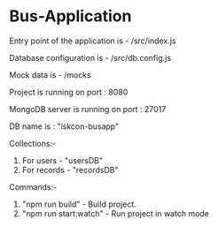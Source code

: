 # Bus-Application
Entry point of the application is - /src/index.js

Database configuration is - /src/db.config.js

Mock data is - /mocks

Project is running on port : 8080

MongoDB server is running on port : 27017

DB name is : "iskcon-busapp"

Collections:-
1. For users - "usersDB"
2. For records - "recordsDB"

Commands:- 
1. "npm run build" - Build project.
2. "npm run start:watch" - Run project in watch mode